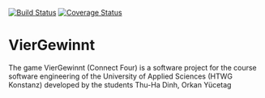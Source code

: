 [![Build Status](https://app.travis-ci.com/dinhth/VierGewinnt.svg?token=1j9bppnPEoCUmk7CLmHs&branch=06-Continuous_Development)](https://app.travis-ci.com/dinhth/VierGewinnt)
[![Coverage Status](https://coveralls.io/repos/github/dinhth/VierGewinnt/badge.svg?t=40OXKY)](https://coveralls.io/github/dinhth/VierGewinnt)
# VierGewinnt
The game VierGewinnt (Connect Four) is a software project for the course software engineering of the University of Applied Sciences (HTWG Konstanz) developed by the students Thu-Ha Dinh, Orkan Yücetag
